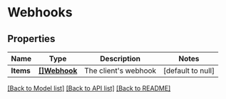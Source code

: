 # Webhooks

## Properties
Name | Type | Description | Notes
------------ | ------------- | ------------- | -------------
**Items** | [**[]Webhook**](Webhook.md) | The client&#x27;s webhook | [default to null]

[[Back to Model list]](../README.md#documentation-for-models) [[Back to API list]](../README.md#documentation-for-api-endpoints) [[Back to README]](../README.md)


